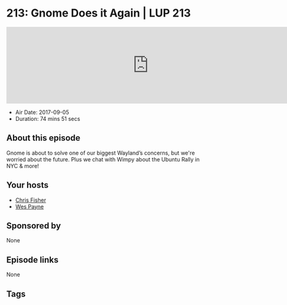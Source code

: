 # 213: Gnome Does it Again | LUP 213

<iframe src="https://player.fireside.fm/v2/RUkczH-V+freNFOar?theme=dark" width="740" height="200" frameborder="0" scrolling="no"></iframe>

* Air Date: 2017-09-05
* Duration: 74 mins 51 secs

## About this episode

Gnome is about to solve one of our biggest Wayland’s concerns, but we're worried about the future. Plus we chat with Wimpy about the Ubuntu Rally in NYC & more!

## Your hosts
* [Chris Fisher](https://linuxunplugged.com/hosts/chrislas)
* [Wes Payne](https://linuxunplugged.com/hosts/wes)

## Sponsored by

None



## Episode links

None



## Tags

